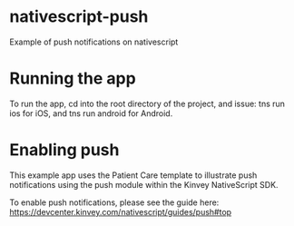 # nativescript-push
Example of push notifications on nativescript

# Running the app
To run the app, cd into the root directory of the project, and issue: tns run ios for iOS, and tns run android for Android.

# Enabling push
This example app uses the Patient Care template to illustrate push notifications using the push module within the Kinvey NativeScript SDK.

To enable push notifications, please see the guide here: https://devcenter.kinvey.com/nativescript/guides/push#top
